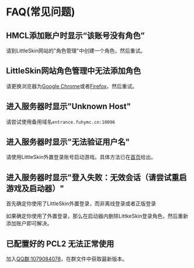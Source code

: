 # FAQ\(常见问题\)

## HMCL添加账户时显示“该账号没有角色”

请到LittleSkin网站的"角色管理"中创建一个角色，然后重试。

## LittleSkin网站角色管理中无法添加角色

请更换浏览器为[Google Chrome](https://www.google.cn/intl/zh-CN/chrome/)或者[Firefox](http://www.firefox.com.cn/)，然后重试。

## 进入服务器时显示"Unknown Host"

请尝试使用备用域名`entrance.fuhymc.cn:10096`

## 进入服务器时显示"无法验证用户名"

请使用LittleSkin外置登录账号启动游戏。具体方法已在[首页](/README)给出。

## 进入服务器时显示"登入失败：无效会话（请尝试重启游戏及启动器）"

首先确定你使用了LittleSkin外置登录，而非离线登录或者正版登录

如果确定你使用了外置登录，那么在启动器内删除LittkeSkin登录角色，然后重新添加账户即可解决。

## 已配置好的 PCL2 无法正常使用

加入[QQ群:1079084078](https://qm.qq.com/cgi-bin/qm/qr?k=go8Y_TnRFM2xK0jqqc5wN_s1ZaGOXn8z&authKey=7O/u9E8Agr6tjK7ewKP4Hh/GGoZBxyY1fPqBxp6IyrGpXSfIXo3ijfW++mxXz38+&noverify=0)，在群文件中获取最新版本。
